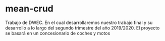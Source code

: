 # mean-crud
Trabajo de DWEC.
En el cual desarrollaremos nuestro trabajo final y su desarrollo a lo largo del segundo trimestre del año 2019/2020.
El proyecto se basará en un concesionario de coches y motos